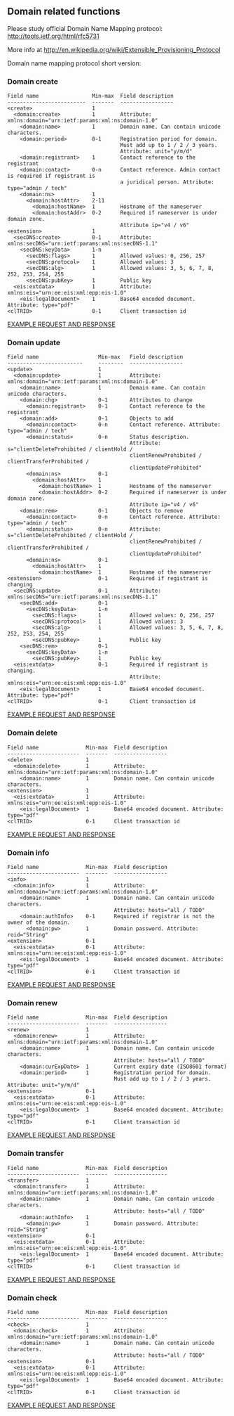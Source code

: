 ## Domain related functions

Please study official Domain Name Mapping protocol:
http://tools.ietf.org/html/rfc5731

More info at http://en.wikipedia.org/wiki/Extensible_Provisioning_Protocol

Domain name mapping protocol short version:


### Domain create

    Field name                 Min-max  Field description
    -------------------------  -------  -----------------
    <create>                   1       
      <domain:create>          1        Attribute: xmlns:domain="urn:ietf:params:xml:ns:domain-1.0"
        <domain:name>          1        Domain name. Can contain unicode characters.
        <domain:period>        0-1      Registration period for domain. 
                                        Must add up to 1 / 2 / 3 years.
                                        Attribute: unit="y/m/d"
        <domain:registrant>    1        Contact reference to the registrant
        <domain:contact>       0-n      Contact reference. Admin contact is required if registrant is
                                        a juridical person. Attribute: type="admin / tech"
        <domain:ns>            1       
          <domain:hostAttr>    2-11    
            <domain:hostName>  1        Hostname of the nameserver
            <domain:hostAddr>  0-2      Required if nameserver is under domain zone. 
                                        Attribute ip="v4 / v6"
    <extension>                1       
      <secDNS:create>          0-1      Attribute: xmlns:secDNS="urn:ietf:params:xml:ns:secDNS-1.1"
        <secDNS:keyData>       1-n     
          <secDNS:flags>       1        Allowed values: 0, 256, 257
          <secDNS:protocol>    1        Allowed values: 3
          <secDNS:alg>         1        Allowed values: 3, 5, 6, 7, 8, 252, 253, 254, 255
          <secDNS:pubKey>      1        Public key
      <eis:extdata>            1        Attribute: xmlns:eis="urn:ee:eis:xml:epp:eis-1.0"
        <eis:legalDocument>    1        Base64 encoded document. Attribute: type="pdf"
    <clTRID>                   0-1      Client transaction id

[EXAMPLE REQUEST AND RESPONSE](/doc/epp-examples.md#epp-domain-with-valid-user-with-citizen-as-an-owner-creates-a-domain)

### Domain update

    Field name                   Min-max   Field description
    ------------------------     --------  -----------------
    <update>                     1        
      <domain:update>            1         Attribute: xmlns:domain="urn:ietf:params:xml:ns:domain-1.0"
        <domain:name>            1         Domain name. Can contain unicode characters.
        <domain:chg>             0-1       Attributes to change
          <domain:registrant>    0-1       Contact reference to the registrant
        <domain:add>             0-1       Objects to add
          <domain:contact>       0-n       Contact reference. Attribute: type="admin / tech"
          <domain:status>        0-n       Status description. 
                                           Attribute: s="clientDeleteProhibited / clientHold / 
                                           clientRenewProhibited / clientTransferProhibited / 
                                           clientUpdateProhibited"
          <domain:ns>            0-1      
            <domain:hostAttr>    1        
              <domain:hostName>  1         Hostname of the nameserver
              <domain:hostAddr>  0-2       Required if nameserver is under domain zone. 
                                           Attribute ip="v4 / v6"
        <domain:rem>             0-1       Objects to remove
          <domain:contact>       0-n       Contact reference. Attribute: type="admin / tech"
          <domain:status>        0-n       Attribute: s="clientDeleteProhibited / clientHold / 
                                           clientRenewProhibited / clientTransferProhibited / 
                                           clientUpdateProhibited"
          <domain:ns>            0-1      
            <domain:hostAttr>    1        
              <domain:hostName>  1         Hostname of the nameserver
    <extension>                  0-1       Required if registrant is changing
      <secDNS:update>            0-1       Attribute: xmlns:secDNS="urn:ietf:params:xml:ns:secDNS-1.1"
        <secDNS:add>             0-1      
          <secDNS:keyData>       1-n      
            <secDNS:flags>       1         Allowed values: 0, 256, 257
            <secDNS:protocol>    1         Allowed values: 3
            <secDNS:alg>         1         Allowed values: 3, 5, 6, 7, 8, 252, 253, 254, 255
            <secDNS:pubKey>      1         Public key
        <secDNS:rem>             0-1      
          <secDNS:keyData>       1-n      
            <secDNS:pubKey>      1         Public key
      <eis:extdata>              0-1       Required if registrant is changing. 
                                           Attribute: xmlns:eis="urn:ee:eis:xml:epp:eis-1.0"
        <eis:legalDocument>      1         Base64 encoded document. Attribute: type="pdf"
    <clTRID>                     0-1       Client transaction id

[EXAMPLE REQUEST AND RESPONSE](/doc/epp-examples.md#epp-domain-with-valid-user-with-valid-domain-updates-domain-and-adds-objects)

### Domain delete

    Field name               Min-max  Field description
    -----------------------  -------  -----------------
    <delete>                 1       
      <domain:delete>        1        Attribute: xmlns:domain="urn:ietf:params:xml:ns:domain-1.0"
        <domain:name>        1        Domain name. Can contain unicode characters.
    <extension>              1       
      <eis:extdata>          1        Attribute: xmlns:eis="urn:ee:eis:xml:epp:eis-1.0"
        <eis:legalDocument>  1        Base64 encoded document. Attribute: type="pdf"
    <clTRID>                 0-1      Client transaction id

[EXAMPLE REQUEST AND RESPONSE](/doc/epp-examples.md#epp-domain-with-valid-user-with-valid-domain-deletes-domain)

### Domain info

    Field name               Min-max  Field description
    -----------------------  -------  -----------------
    <info>                   1       
      <domain:info>          1        Attribute: xmlns:domain="urn:ietf:params:xml:ns:domain-1.0"
        <domain:name>        1        Domain name. Can contain unicode characters. 
                                      Attribute: hosts="all / TODO"
        <domain:authInfo>    0-1      Required if registrar is not the owner of the domain.
          <domain:pw>        1        Domain password. Attribute: roid="String"
    <extension>              0-1     
      <eis:extdata>          0-1      Attribute: xmlns:eis="urn:ee:eis:xml:epp:eis-1.0"
        <eis:legalDocument>  1        Base64 encoded document. Attribute: type="pdf"
    <clTRID>                 0-1      Client transaction id

[EXAMPLE REQUEST AND RESPONSE](/doc/epp-examples.md#epp-domain-with-valid-user-with-valid-domain-returns-domain-info)

### Domain renew

    Field name               Min-max  Field description
    -----------------------  -------  -----------------
    <renew>                  1       
      <domain:renew>         1        Attribute: xmlns:domain="urn:ietf:params:xml:ns:domain-1.0"
        <domain:name>        1        Domain name. Can contain unicode characters. 
                                      Attribute: hosts="all / TODO"
        <domain:curExpDate>  1        Current expiry date (ISO8601 format)
        <domain:period>      1        Registration period for domain. 
                                      Must add up to 1 / 2 / 3 years. Attribute: unit="y/m/d"
    <extension>              0-1     
      <eis:extdata>          0-1      Attribute: xmlns:eis="urn:ee:eis:xml:epp:eis-1.0"
        <eis:legalDocument>  1        Base64 encoded document. Attribute: type="pdf"
    <clTRID>                 0-1      Client transaction id

[EXAMPLE REQUEST AND RESPONSE](/doc/epp-examples.md#epp-domain-with-valid-user-with-valid-domain-renews-a-domain)

### Domain transfer

    Field name               Min-max  Field description
    -----------------------  -------  -----------------
    <transfer>               1       
      <domain:transfer>      1        Attribute: xmlns:domain="urn:ietf:params:xml:ns:domain-1.0"
        <domain:name>        1        Domain name. Can contain unicode characters. 
                                      Attribute: hosts="all / TODO"
        <domain:authInfo>    1       
          <domain:pw>        1        Domain password. Attribute: roid="String"
    <extension>              0-1     
      <eis:extdata>          0-1      Attribute: xmlns:eis="urn:ee:eis:xml:epp:eis-1.0"
        <eis:legalDocument>  1        Base64 encoded document. Attribute: type="pdf"
    <clTRID>                 0-1      Client transaction id

[EXAMPLE REQUEST AND RESPONSE](/doc/epp-examples.md#epp-domain-with-valid-user-with-valid-domain-transfers-a-domain)

### Domain check

    Field name               Min-max  Field description
    -----------------------  -------  -----------------
    <check>                  1       
      <domain:check>         1        Attribute: xmlns:domain="urn:ietf:params:xml:ns:domain-1.0"
        <domain:name>        1        Domain name. Can contain unicode characters. 
                                      Attribute: hosts="all / TODO"
    <extension>              0-1     
      <eis:extdata>          0-1      Attribute: xmlns:eis="urn:ee:eis:xml:epp:eis-1.0"
        <eis:legalDocument>  1        Base64 encoded document. Attribute: type="pdf"
    <clTRID>                 0-1      Client transaction id

[EXAMPLE REQUEST AND RESPONSE](/doc/epp-examples.md#epp-domain-with-valid-user-checks-a-domain)
